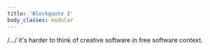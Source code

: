 ```yaml
---
title: 'Blockquote 2'
body_classes: modular
---
```


/.../ it's harder to think of creative software in free software context.